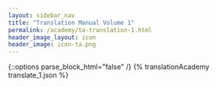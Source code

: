 ```yaml
---
layout: sidebar_nav
title: "Translation Manual Volume 1"
permalink: /academy/ta-translation-1.html
header_image_layout: icon
header_image: icon-ta.png
---
```


{::options parse_block_html="false" /}
{% translationAcademy translate_1.json %}
